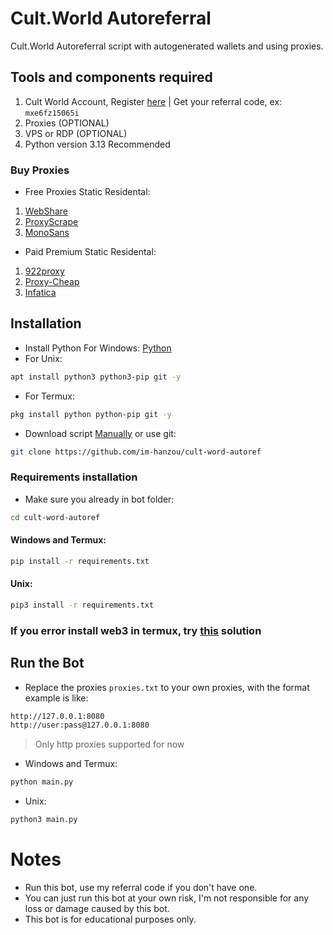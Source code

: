 # Cult.World Autoreferral
Cult.World Autoreferral script with autogenerated wallets and using proxies.
## Tools and components required
1. Cult World Account, Register [here](http://cult.world?r=mxe6fz15065i) | Get your referral code, ex: ``mxe6fz15065i``
2. Proxies (OPTIONAL)
3. VPS or RDP (OPTIONAL)
4. Python version 3.13 Recommended
### Buy Proxies
- Free Proxies Static Residental: 
1. [WebShare](https://www.webshare.io/?referral_code=p7k7whpdu2jg)
2. [ProxyScrape](https://proxyscrape.com/?ref=odk1mmj)
3. [MonoSans](https://github.com/monosans/proxy-list)
- Paid Premium Static Residental:
1. [922proxy](https://www.922proxy.com/register?inviter_code=d03d4fed)
2. [Proxy-Cheap](https://app.proxy-cheap.com/r/JysUiH)
3. [Infatica](https://dashboard.infatica.io/aff.php?aff=544)
## Installation
- Install Python For Windows: [Python](https://www.python.org/ftp/python/3.13.0/python-3.13.0-amd64.exe)
- For Unix:
```bash
apt install python3 python3-pip git -y
```
- For Termux:
```bash
pkg install python python-pip git -y
```
- Download script [Manually](https://github.com/im-hanzou/cult-word-autoref/archive/refs/heads/main.zip) or use git:
```bash
git clone https://github.com/im-hanzou/cult-word-autoref
```
### Requirements installation
- Make sure you already in bot folder:
```bash
cd cult-word-autoref
```
#### Windows and Termux:
```bash
pip install -r requirements.txt
```
#### Unix:
```bash
pip3 install -r requirements.txt
```
### If you error install web3 in termux, try [this](https://github.com/im-hanzou/takerxyz-autoref/issues/9) solution
## Run the Bot
- Replace the proxies ```proxies.txt``` to your own proxies, with the format example is like:
```bash
http://127.0.0.1:8080
http://user:pass@127.0.0.1:8080
```
>Only http proxies supported for now
- Windows and Termux:
```bash
python main.py
```
- Unix:
```bash
python3 main.py
```
# Notes
- Run this bot, use my referral code if you don't have one.
- You can just run this bot at your own risk, I'm not responsible for any loss or damage caused by this bot.
- This bot is for educational purposes only.
